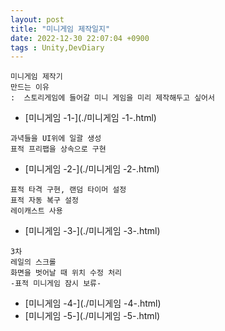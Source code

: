 ```yaml
---
layout: post
title: "미니게임 제작일지"
date: 2022-12-30 22:07:04 +0900
tags : Unity,DevDiary
---
```

```
미니게임 제작기
만드는 이유
:  스토리게임에 들어갈 미니 게임을 미리 제작해두고 싶어서
```
* [미니게임 -1-](./미니게임 -1-.html)
```
과녁들을 UI위에 일괄 생성
표적 프리팹을 상속으로 구현
```
* [미니게임 -2-](./미니게임 -2-.html)
```
표적 타격 구현, 랜덤 타이머 설정
표적 자동 복구 설정
레이캐스트 사용
```
* [미니게임 -3-](./미니게임 -3-.html)
```
3차
레일의 스크롤
화면을 벗어날 때 위치 수정 처리
-표적 미니게임 잠시 보류-
```
* [미니게임 -4-](./미니게임 -4-.html)
* [미니게임 -5-](./미니게임 -5-.html)

